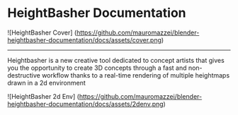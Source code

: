 # HeightBasher Documentation

![HeightBasher Cover]
(https://github.com/mauromazzei/blender-heightbasher-documentation/docs/assets/cover.png)

----

Heightbasher is a new creative tool dedicated to concept artists that gives you the opportunity to create 3D concepts through a fast and non-destructive workflow thanks to a real-time rendering of multiple heightmaps drawn in a 2d environment

![HeightBasher 2d Env]
(https://github.com/mauromazzei/blender-heightbasher-documentation/docs/assets/2denv.png)